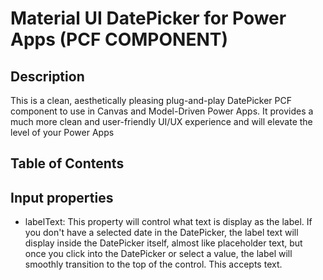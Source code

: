 # Material UI DatePicker for Power Apps (PCF COMPONENT)

## Description

This is a clean, aesthetically pleasing plug-and-play DatePicker PCF component to use in Canvas and Model-Driven Power Apps. It provides a much more clean and user-friendly UI/UX experience and will elevate the level of your Power Apps

## Table of Contents



## Input properties
- labelText: This property will control what text is display as the label. If you don't have a selected date in the DatePicker, the label text will display inside the DatePicker itself, almost like placeholder text, but once you click into the DatePicker or select a value, the label will smoothly transition to the top of the control. This accepts text.